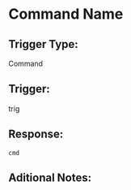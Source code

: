 # Command Name

## Trigger Type:
Command

## Trigger:
trig

## Response:
```cmd```

## Aditional Notes:
